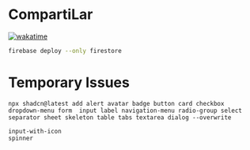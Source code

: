 # CompartiLar

[![wakatime](https://wakatime.com/badge/user/018d43b8-0657-4341-8350-d2bec44cda7a/project/f920cf64-ad85-41bc-bd1e-e49e03f30ece.svg)](https://wakatime.com/badge/user/018d43b8-0657-4341-8350-d2bec44cda7a/project/f920cf64-ad85-41bc-bd1e-e49e03f30ece)

```sh
firebase deploy --only firestore
```

# Temporary Issues

```info
npx shadcn@latest add alert avatar badge button card checkbox dropdown-menu form  input label navigation-menu radio-group select separator sheet skeleton table tabs textarea dialog --overwrite

input-with-icon
spinner
```

```error

```